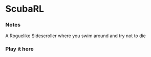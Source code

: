 # ScubaRL

### Notes
A Roguelike Sidescroller where you swim around and try not to die

### Play it here
